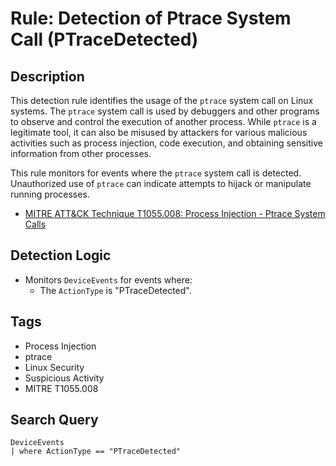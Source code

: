 # Rule: Detection of Ptrace System Call (PTraceDetected)

## Description
This detection rule identifies the usage of the `ptrace` system call on Linux systems. The `ptrace` system call is used by debuggers and other programs to observe and control the execution of another process. While `ptrace` is a legitimate tool, it can also be misused by attackers for various malicious activities such as process injection, code execution, and obtaining sensitive information from other processes.

This rule monitors for events where the `ptrace` system call is detected. Unauthorized use of `ptrace` can indicate attempts to hijack or manipulate running processes.

- [MITRE ATT&CK Technique T1055.008: Process Injection - Ptrace System Calls](https://attack.mitre.org/techniques/T1055/008/)

## Detection Logic
- Monitors `DeviceEvents` for events where:
  - The `ActionType` is "PTraceDetected".

## Tags
- Process Injection
- ptrace
- Linux Security
- Suspicious Activity
- MITRE T1055.008

## Search Query
```kql
DeviceEvents 
| where ActionType == "PTraceDetected"

